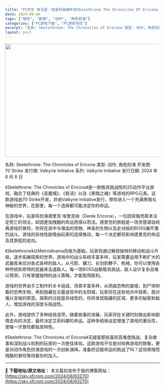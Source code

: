 ```yaml
---
title: "PC中文 骨王座：埃里科纳编年史Skelethrone The Chronicles Of Ericona 1018M"
date: 2024-08-09
tags: ["冒险", "剧情", "动作", "角色扮演"]
categories: ["PC游戏下载", "PC游戏专区"]
excerpt: "名称: Skelethrone: The Chronicles of Ericona 类型: 动作, 角色扮演 开发商: 70`Strike 发行商: Valkyrie Initiative 系列: Valkyrie Initiative 发行日期: 2024 年 8 月 8 日 《Skelethr&hellip;"
layout: post
---
```


<img class="aligncenter size-full wp-image-63271" src="https://sky.sfcrom.com/wp-content/uploads/2024/08/2024080906132922.webp" alt="" width="660" height="370" />

名称: Skelethrone: The Chronicles of Ericona
类型: 动作, 角色扮演
开发商: 70`Strike
发行商: Valkyrie Initiative
系列: Valkyrie Initiative
发行日期: 2024 年 8 月 8 日

《Skelethrone: The Chronicles of Ericona》是一款极具挑战性的2D动作平台游戏，融合了经典的《恶魔城》、《亵渎》以及《黑暗之魂》等游戏的RPG元素。这款游戏由70`Strike开发，并由Valkyrie Initiative发行，带你进入一个充满黑暗与神秘的世界，在那里，每一个选择都可能决定你的命运。

在游戏中，玩家将扮演德里克·埃里克纳（Derek Ericona），一位因背叛而原本注定死亡的领主，却因更加残酷的命运而得以苟活。德里克的旅程是一场灵感源自经典游戏的冒险，你将在其中与嗜血的怪物、神圣的生物以及史诗般的BOSS展开激烈战斗。游戏的非线性剧情由玩家的选择推动，每一个决定都将影响德里克的命运及其旅程的走向。

《Skelethrone》以Metroidvania风格为基础，玩家将通过解锁独特的移动和战斗升级，逐步拓展探索的世界。游戏中的战斗系统丰富多样，玩家需要运用不断扩大的武器库来应对各式各样的敌人。从弓箭、镰刀、长剑到鞭子、枪械，你可以使用各种传统和奇特的武器来击退敌人。每一场BOSS战都极具挑战，敌人设计复杂且难以预测，只有掌握独特的战斗策略，才能取得胜利。

游戏的世界由手工制作的关卡组成，场景丰富多样，从阴森恐怖的废墟，到尸体附着的恐怖生物，再到隐藏在古墓迷宫中的太阳城，玩家将在这些地点中探索，面对难以言喻的邪恶。探索的过程是非线性的，你将发现隐藏的区域、更多的秘密和敌人，增加游戏的深度与挑战性。

此外，游戏提供了多种结局选项，随着故事的进展，玩家将在关键时刻做出影响剧情走向的决定，最终决定艾莉科娜的命运。这种多结局设定增强了游戏的重玩性，使每一次冒险都独具特色。

《Skelethrone: The Chronicles of Ericona》无疑是那些喜欢高难度挑战、复杂故事和深刻战斗机制的玩家的一次绝佳体验。这款游戏不仅是对经典游戏的致敬，更是对动作角色扮演游戏的一次创新演绎。准备好迎接命运的挑战了吗？这场黑暗而残酷的冒险等待着你的加入。

---
📖 **下载地址/原文地址：** 本文最初发布于我的博客网站：[https://sky.sfcrom.com/2024/08/63270](https://sky.sfcrom.com/2024/08/63270)
